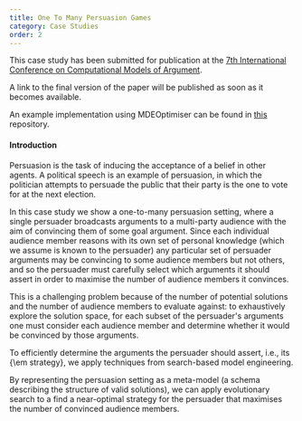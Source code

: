 ```yaml
---
title: One To Many Persuasion Games
category: Case Studies
order: 2
---
```


This case study has been submitted for publication at the
[7th International Conference on Computational Models of Argument](http://comma.csc.liv.ac.uk/node/25).

A link to the final version of the paper will be published as soon as it becomes available.

An example implementation using MDEOptimiser can be found in [this](https://github.com/mde-optimiser/case_studies) repository.

#### Introduction

Persuasion is the task of inducing the acceptance of a belief in other agents. A political speech is an example of persuasion, in which the politician attempts to persuade the public that their party is the one to vote for at the next election. 

In this case study we show a one-to-many persuasion setting, where a single persuader broadcasts arguments to a multi-party audience with the aim of convincing them of some goal argument. Since each individual audience member reasons with its own set of personal knowledge (which we assume is known to the persuader) any particular set of persuader arguments may be convincing to some audience members but not others, and so the persuader must carefully select which arguments it should assert in order to maximise the number of audience members it convinces.  

This is a challenging problem because of the number of potential solutions and the number of audience members to evaluate against: to exhaustively explore the solution space, for each subset of the persuader's arguments one must consider each audience member
and determine whether it would be convinced by those arguments.

To efficiently determine the arguments the persuader should assert, i.e., its {\em strategy}, we apply techniques from search-based model engineering.

By representing the persuasion setting as a meta-model (a schema describing the structure of valid solutions), we can apply evolutionary search to a find a near-optimal strategy for the persuader that maximises the number of convinced audience members. 
